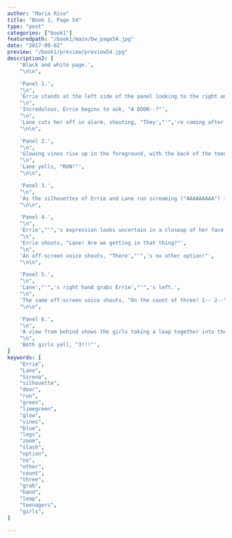 ```yaml
---
author: "Maria Rice"
title: "Book 1, Page 54"
type: "post"
categories: ["book1"]
featuredpath: "/book1/main/bw_page54.jpg"
date: "2017-09-02"
preview: "/book1/preview/preview54.jpg"
description2: [
    'Black and white page.',
    "\n\n",

    'Panel 1.',
    "\n",
    'Errie stands at the left side of the panel looking to the right and Lane stands to her left, with her hand on Errie',"'",'s left shoulder and turning to look behind her. A rustling noise grows in the background.',
    "\n",
    'Incredulous, Errie begins to ask, "A DOOR--?"',
    "\n",
    'Lane cuts her off in alarm, shouting, "They',"'",'re coming after us!"',
    "\n\n",

    'Panel 2.',
    "\n",
    'Glowing vines rise up in the foreground, with the back of the teenagers',"'",' legs in the background shown running away from the vines. The rustling noise grows louder ("SHSSSHSSHSHSH").',
    "\n",
    'Lane yells, "RUN!"',
    "\n\n",

    'Panel 3.',
    "\n",
    'As the silhouettes of Errie and Lane run screaming ("AAAAAAAAA") from the left side to the right side of the panel, the silhouette of Sirena zooms ("FWOOOOOOSH") from the right side with her knife and slashes the silhouettes of vines on the left side of the panel.',
    "\n\n",

    'Panel 4.',
    "\n",
    'Errie',"'",'s expression looks uncertain in a closeup of her face as she runs.',
    "\n",
    'Errie shouts, "Lane! Are we getting in that thing?"',
    "\n",
    'An off-screen voice shouts, "There',"'",'s no other option!"',
    "\n\n",

    'Panel 5.',
    "\n",
    'Lane',"'",'s right hand grabs Errie',"'",'s left.',
    "\n",
    'The same off-screen voice shouts, "On the count of three! 1-- 2--"',
    "\n\n",

    'Panel 6.',
    "\n",
    'A view from behind shows the girls taking a leap together into the diamond-shaped door.',
    "\n",
    'Both girls yell, "3!!!"',
]
keywords: [
    "Errie",
    "Lane",
    "Sirena",
    "silhouette",
    "door",
    "run",
    "green",
    "limegreen",
    "glow",
    "vines",
    "blue",
    "legs",
    "zoom",
    "slash",
    "option",
    "no",
    "other",
    "count",
    "three",
    "grab",
    "hand",
    "leap",
    "teenagers",
    "girls",
]

---
```

